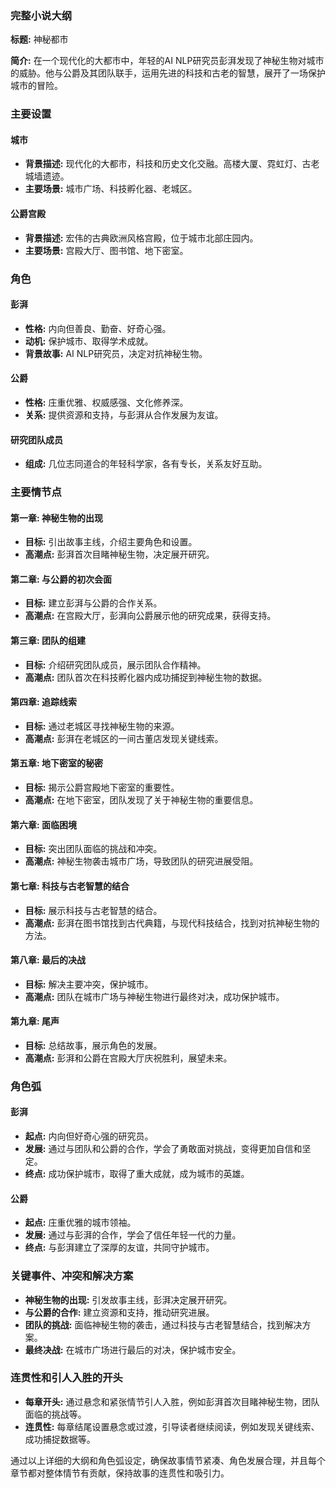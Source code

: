 ### 完整小说大纲

**标题:** 神秘都市

**简介:** 在一个现代化的大都市中，年轻的AI NLP研究员彭湃发现了神秘生物对城市的威胁。他与公爵及其团队联手，运用先进的科技和古老的智慧，展开了一场保护城市的冒险。

### 主要设置

#### 城市
- **背景描述:** 现代化的大都市，科技和历史文化交融。高楼大厦、霓虹灯、古老城墙遗迹。
- **主要场景:** 城市广场、科技孵化器、老城区。

#### 公爵宫殿
- **背景描述:** 宏伟的古典欧洲风格宫殿，位于城市北部庄园内。
- **主要场景:** 宫殿大厅、图书馆、地下密室。

### 角色

#### 彭湃
- **性格:** 内向但善良、勤奋、好奇心强。
- **动机:** 保护城市、取得学术成就。
- **背景故事:** AI NLP研究员，决定对抗神秘生物。

#### 公爵
- **性格:** 庄重优雅、权威感强、文化修养深。
- **关系:** 提供资源和支持，与彭湃从合作发展为友谊。

#### 研究团队成员
- **组成:** 几位志同道合的年轻科学家，各有专长，关系友好互助。

### 主要情节点

#### 第一章: 神秘生物的出现
- **目标:** 引出故事主线，介绍主要角色和设置。
- **高潮点:** 彭湃首次目睹神秘生物，决定展开研究。

#### 第二章: 与公爵的初次会面
- **目标:** 建立彭湃与公爵的合作关系。
- **高潮点:** 在宫殿大厅，彭湃向公爵展示他的研究成果，获得支持。

#### 第三章: 团队的组建
- **目标:** 介绍研究团队成员，展示团队合作精神。
- **高潮点:** 团队首次在科技孵化器内成功捕捉到神秘生物的数据。

#### 第四章: 追踪线索
- **目标:** 通过老城区寻找神秘生物的来源。
- **高潮点:** 彭湃在老城区的一间古董店发现关键线索。

#### 第五章: 地下密室的秘密
- **目标:** 揭示公爵宫殿地下密室的重要性。
- **高潮点:** 在地下密室，团队发现了关于神秘生物的重要信息。

#### 第六章: 面临困境
- **目标:** 突出团队面临的挑战和冲突。
- **高潮点:** 神秘生物袭击城市广场，导致团队的研究进展受阻。

#### 第七章: 科技与古老智慧的结合
- **目标:** 展示科技与古老智慧的结合。
- **高潮点:** 彭湃在图书馆找到古代典籍，与现代科技结合，找到对抗神秘生物的方法。

#### 第八章: 最后的决战
- **目标:** 解决主要冲突，保护城市。
- **高潮点:** 团队在城市广场与神秘生物进行最终对决，成功保护城市。

#### 第九章: 尾声
- **目标:** 总结故事，展示角色的发展。
- **高潮点:** 彭湃和公爵在宫殿大厅庆祝胜利，展望未来。

### 角色弧

#### 彭湃
- **起点:** 内向但好奇心强的研究员。
- **发展:** 通过与团队和公爵的合作，学会了勇敢面对挑战，变得更加自信和坚定。
- **终点:** 成功保护城市，取得了重大成就，成为城市的英雄。

#### 公爵
- **起点:** 庄重优雅的城市领袖。
- **发展:** 通过与彭湃的合作，学会了信任年轻一代的力量。
- **终点:** 与彭湃建立了深厚的友谊，共同守护城市。

### 关键事件、冲突和解决方案

- **神秘生物的出现:** 引发故事主线，彭湃决定展开研究。
- **与公爵的合作:** 建立资源和支持，推动研究进展。
- **团队的挑战:** 面临神秘生物的袭击，通过科技与古老智慧结合，找到解决方案。
- **最终决战:** 在城市广场进行最后的对决，保护城市安全。

### 连贯性和引人入胜的开头

- **每章开头:** 通过悬念和紧张情节引人入胜，例如彭湃首次目睹神秘生物，团队面临的挑战等。
- **连贯性:** 每章结尾设置悬念或过渡，引导读者继续阅读，例如发现关键线索、成功捕捉数据等。

通过以上详细的大纲和角色弧设定，确保故事情节紧凑、角色发展合理，并且每个章节都对整体情节有贡献，保持故事的连贯性和吸引力。